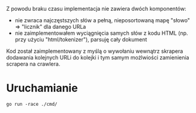 Z powodu braku czasu implementacja nie zawiera dwóch komponentów:
- nie zwraca najczęstszych słów a pełną, nieposortowaną mapę "słowo" => "licznik" dla danego URLa
- nie zaimplementowałem wyciągnięcia samych słów z kodu HTML (np. przy użyciu "html/tokenizer"), parsuję cały dokument

Kod został zaimplementowany z myślą o wywołaniu wewnątrz skrapera dodawania kolejnych URLi do kolejki i tym samym możlwiości zamienienia scrapera na crawlera.

# Uruchamianie

`go run -race ./cmd/`